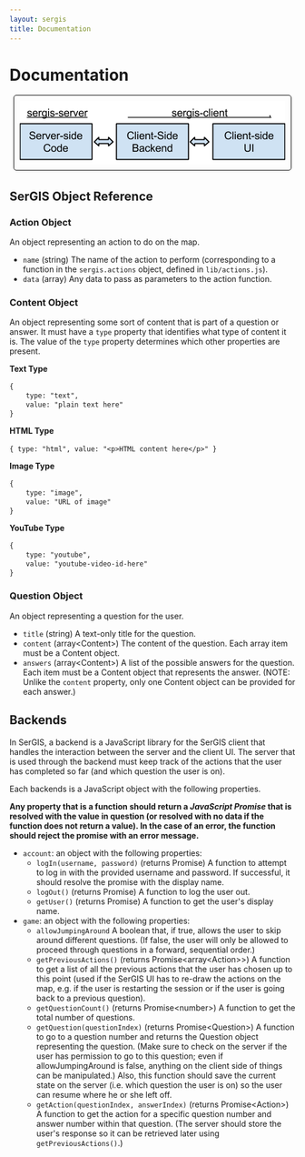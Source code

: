 ```yaml
---
layout: sergis
title: Documentation
---
```

# Documentation

<p style="text-align: center;"><img src="server-client.png" style="border: 1px solid black; padding: 10px; border-radius: 5px;"></p>

## SerGIS Object Reference

### Action Object

An object representing an action to do on the map.

 - `name` (string) The name of the action to perform (corresponding to a function in the `sergis.actions` object, defined in `lib/actions.js`).
 - `data` (array) Any data to pass as parameters to the action function.

### Content Object

An object representing some sort of content that is part of a question or answer. It must have a `type` property that identifies what type of content it is. The value of the `type` property determines which other properties are present.

**Text Type**

    {
        type: "text",
        value: "plain text here"
    }

**HTML Type**

`{
    type: "html",
    value: "<p>HTML content here</p>"
}`

**Image Type**

    {
        type: "image",
        value: "URL of image"
    }

**YouTube Type**

    {
        type: "youtube",
        value: "youtube-video-id-here"
    }

### Question Object

An object representing a question for the user.

 - `title` (string) A text-only title for the question.
 - `content` (array&lt;Content&gt;) The content of the question. Each array item must be a Content object.
 - `answers` (array&lt;Content&gt;) A list of the possible answers for the question. Each item must be a Content object that represents the answer. (NOTE: Unlike the `content` property, only one Content object can be provided for each answer.)

## Backends

In SerGIS, a backend is a JavaScript library for the SerGIS client that handles the interaction between the server and the client UI. The server that is used through the backend must keep track of the actions that the user has completed so far (and which question the user is on).

Each backends is a JavaScript object with the following properties.

**Any property that is a function should return a *JavaScript Promise* that is resolved with the value in question (or resolved with no data if the function does not return a value). In the case of an error, the function should reject the promise with an error message.**

 - `account`: an object with the following properties:
   - `logIn(username, password)` (returns Promise<string>) A function to attempt to log in with the provided username and password. If successful, it should resolve the promise with the display name.
   - `logOut()` (returns Promise) A function to log the user out.
   - `getUser()` (returns Promise<string>) A function to get the user's display name.
 - `game`: an object with the following properties:
   - `allowJumpingAround` A boolean that, if true, allows the user to skip around different questions. (If false, the user will only be allowed to proceed through questions in a forward, sequential order.)
   - `getPreviousActions()` (returns Promise<array&lt;Action&gt;>) A function to get a list of all the previous actions that the user has chosen up to this point (used if the SerGIS UI has to re-draw the actions on the map, e.g. if the user is restarting the session or if the user is going back to a previous question).
   - `getQuestionCount()` (returns Promise&lt;number&gt;) A function to get the total number of questions.
   - `getQuestion(questionIndex)` (returns Promise&lt;Question&gt;) A function to go to a question number and returns the Question object representing the question. (Make sure to check on the server if the user has permission to go to this question; even if allowJumpingAround is false, anything on the client side of things can be manipulated.) Also, this function should save the current state on the server (i.e. which question the user is on) so the user can resume where he or she left off.
   - `getAction(questionIndex, answerIndex)` (returns Promise&lt;Action&gt;) A function to get the action for a specific question number and answer number within that question. (The server should store the user's response so it can be retrieved later using `getPreviousActions()`.)
